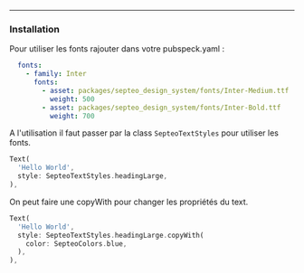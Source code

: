 --- 
### Installation

Pour utiliser les fonts rajouter dans votre pubspeck.yaml : 

```yaml
  fonts:
    - family: Inter
      fonts:
        - asset: packages/septeo_design_system/fonts/Inter-Medium.ttf
          weight: 500
        - asset: packages/septeo_design_system/fonts/Inter-Bold.ttf
          weight: 700
```

A l'utilisation il faut passer par la class `SepteoTextStyles` pour utiliser les fonts. 

```dart
Text(
  'Hello World',
  style: SepteoTextStyles.headingLarge,
),
```

On peut faire une copyWith pour changer les propriétés du text. 

```dart
Text(
  'Hello World',
  style: SepteoTextStyles.headingLarge.copyWith(
    color: SepteoColors.blue,
  ),
),
```
